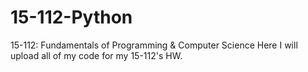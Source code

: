# 15-112-Python
15-112: Fundamentals of Programming &amp; Computer Science
Here I will upload all of my code for my 15-112's HW. 
